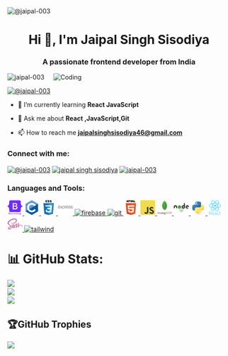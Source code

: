 
<img src="https://raw.githubusercontent.com/BEPb/BEPb/main/src/header_.png" alt="@jaipal-003" />

        


<h1 align="center">Hi 👋, I'm Jaipal Singh Sisodiya</h1>
<h3 align="center">A passionate frontend developer from India</h3>

<img align="right" alt="Coding" width="400" src="https://cdn.dribbble.com/users/1162077/screenshots/3848914/programmer.gif">
<p align="left"> <img src="https://komarev.com/ghpvc/?username=jaipal-003&label=Profile%20views&color=0e75b6&style=flat" alt="jaipal-003" /> </p>

<p align="left"> <a href="https://twitter.com/@jaipal-003" target="blank"><img src="https://img.shields.io/twitter/follow/@jaipal-003?logo=twitter&style=for-the-badge" alt="@jaipal-003" /></a> </p>

- 🌱 I’m currently learning **React JavaScript**

- 💬 Ask me about **React ,JavaScript,Git**

- 📫 How to reach me **jaipalsinghsisodiya46@gmail.com**

<h3 align="left">Connect with me:</h3>
<p align="left">
<a href="https://twitter.com/@jaipal-003" target="blank"><img align="center" src="https://raw.githubusercontent.com/rahuldkjain/github-profile-readme-generator/master/src/images/icons/Social/twitter.svg" alt="@jaipal-003" height="30" width="40" /></a>
<a href="https://linkedin.com/in/jaipal singh sisodiya" target="blank"><img align="center" src="https://raw.githubusercontent.com/rahuldkjain/github-profile-readme-generator/master/src/images/icons/Social/linked-in-alt.svg" alt="jaipal singh sisodiya" height="30" width="40" /></a>
<a href="https://instagram.com/jaipal-003" target="blank"><img align="center" src="https://raw.githubusercontent.com/rahuldkjain/github-profile-readme-generator/master/src/images/icons/Social/instagram.svg" alt="jaipal-003" height="30" width="40" /></a>
</p>

<h3 align="left">Languages and Tools:</h3>
<p align="left"> <a href="https://getbootstrap.com" target="_blank" rel="noreferrer"> <img src="https://raw.githubusercontent.com/devicons/devicon/master/icons/bootstrap/bootstrap-plain-wordmark.svg" alt="bootstrap" width="34" height="34"/> </a> <a href="https://www.cprogramming.com/" target="_blank" rel="noreferrer"> <img src="https://raw.githubusercontent.com/devicons/devicon/master/icons/c/c-original.svg" alt="c" width="34" height="34"/> </a> <a href="https://www.w3schools.com/css/" target="_blank" rel="noreferrer"> <img src="https://raw.githubusercontent.com/devicons/devicon/master/icons/css3/css3-original-wordmark.svg" alt="css3" width="34" height="34"/> </a> <a href="https://expressjs.com" target="_blank" rel="noreferrer"> <img src="https://raw.githubusercontent.com/devicons/devicon/master/icons/express/express-original-wordmark.svg" alt="express" width="34" height="34"/> </a> <a href="https://firebase.google.com/" target="_blank" rel="noreferrer"> <img src="https://www.vectorlogo.zone/logos/firebase/firebase-icon.svg" alt="firebase" width="34" height="34"/> </a> <a href="https://git-scm.com/" target="_blank" rel="noreferrer"> <img src="https://www.vectorlogo.zone/logos/git-scm/git-scm-icon.svg" alt="git" width="34" height="34"/> </a> <a href="https://www.w3.org/html/" target="_blank" rel="noreferrer"> <img src="https://raw.githubusercontent.com/devicons/devicon/master/icons/html5/html5-original-wordmark.svg" alt="html5" width="34" height="34"/> </a> <a href="https://developer.mozilla.org/en-US/docs/Web/JavaScript" target="_blank" rel="noreferrer"> <img src="https://raw.githubusercontent.com/devicons/devicon/master/icons/javascript/javascript-original.svg" alt="javascript" width="34" height="34"/> </a> <a href="https://www.mongodb.com/" target="_blank" rel="noreferrer"> <img src="https://raw.githubusercontent.com/devicons/devicon/master/icons/mongodb/mongodb-original-wordmark.svg" alt="mongodb" width="34" height="34"/> </a> <a href="https://nodejs.org" target="_blank" rel="noreferrer"> <img src="https://raw.githubusercontent.com/devicons/devicon/master/icons/nodejs/nodejs-original-wordmark.svg" alt="nodejs" width="34" height="34"/> </a> <a href="https://www.python.org" target="_blank" rel="noreferrer"> <img src="https://raw.githubusercontent.com/devicons/devicon/master/icons/python/python-original.svg" alt="python" width="34" height="34"/> </a> <a href="https://reactjs.org/" target="_blank" rel="noreferrer"> <img src="https://raw.githubusercontent.com/devicons/devicon/master/icons/react/react-original-wordmark.svg" alt="react" width="34" height="34"/> </a> <a href="https://sass-lang.com" target="_blank" rel="noreferrer"> <img src="https://raw.githubusercontent.com/devicons/devicon/master/icons/sass/sass-original.svg" alt="sass" width="34" height="34"/> </a> <a href="https://tailwindcss.com/" target="_blank" rel="noreferrer"> <img src="https://www.vectorlogo.zone/logos/tailwindcss/tailwindcss-icon.svg" alt="tailwind" width="34" height="34"/> </a> </p>

# 📊 GitHub Stats:
![](https://github-readme-stats.vercel.app/api?username=Jaipal-003&theme=radical&hide_border=false&include_all_commits=false&count_private=false)<br/>
![](https://github-readme-streak-stats.herokuapp.com/?user=Jaipal-003&theme=radical&hide_border=false)<br/>
![](https://github-readme-stats.vercel.app/api/top-langs/?username=Jaipal-003&theme=radical&hide_border=false&include_all_commits=false&count_private=false&layout=compact)


## 🏆GitHub Trophies
![](https://github-trophies.vercel.app/?username=Jaipal-003&theme=flat&no-frame=false&no-bg=false&margin-w=4)

